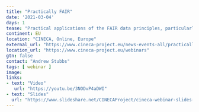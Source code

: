 ```yaml
---
title: "Practically FAIR"
date: '2021-03-04'
days: 1
tease: "Practical applications of the FAIR data principles, particularly in the context of clinical bioinformatics"
continent: EU
location: "CINECA, Online, Europe"
external_url: "https://www.cineca-project.eu/news-events-all/practically-fair"
location_url: "https://www.cineca-project.eu/webinars"
gtn: false
contact: "Andrew Stubbs"
tags: [ webinar ]
image:
links:
- text: "Video"
   url: "https://youtu.be/3NODvP4aDWI"
- text: "Slides"
  url: "https://www.slideshare.net/CINECAProject/cineca-webinar-slides-practically-fair"
---
```

